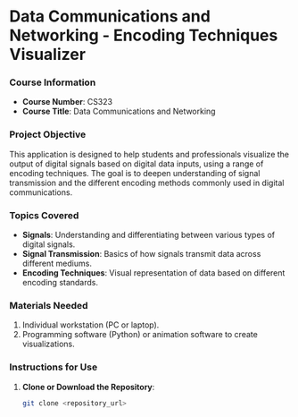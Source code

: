 # Data Communications and Networking - Encoding Techniques Visualizer

### Course Information
- **Course Number**: CS323
- **Course Title**: Data Communications and Networking

### Project Objective
This application is designed to help students and professionals visualize the output of digital signals based on digital data inputs, using a range of encoding techniques. The goal is to deepen understanding of signal transmission and the different encoding methods commonly used in digital communications.

### Topics Covered
- **Signals**: Understanding and differentiating between various types of digital signals.
- **Signal Transmission**: Basics of how signals transmit data across different mediums.
- **Encoding Techniques**: Visual representation of data based on different encoding standards.

### Materials Needed
1. Individual workstation (PC or laptop).
2. Programming software (Python) or animation software to create visualizations.

### Instructions for Use
1. **Clone or Download the Repository**: 
   ```bash
   git clone <repository_url>
